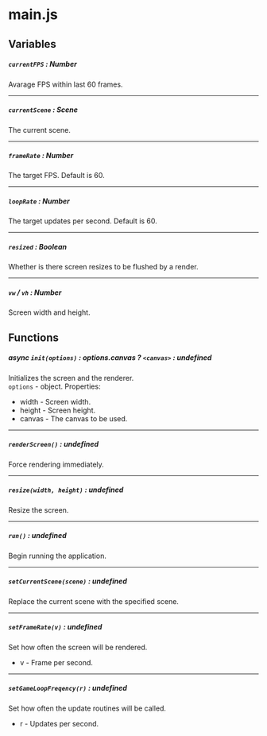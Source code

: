 # main.js
## Variables
##### `currentFPS` : Number
Avarage FPS within last 60 frames.

---
##### `currentScene` : Scene
The current scene.

---
##### `frameRate` : Number
The target FPS. Default is 60.

---
##### `loopRate` : Number
The target updates per second. Default is 60.

---
##### `resized` : Boolean
Whether is there screen resizes to be flushed by a render.

---
##### `vw` / `vh` : Number
Screen width and height.
## Functions
##### async `init(options)` : options.canvas ? `<canvas>` : undefined
Initializes the screen and the renderer.  
`options` - object. Properties:
- width - Screen width.
- height - Screen height.
- canvas - The canvas to be used.
---
##### `renderScreen()` : undefined
Force rendering immediately.

---
##### `resize(width, height)` : undefined
Resize the screen.

---
##### `run()` : undefined
Begin running the application.

---
##### `setCurrentScene(scene)` : undefined
Replace the current scene with the specified scene.

---
##### `setFrameRate(v)` : undefined
Set how often the screen will be rendered.
- v - Frame per second.

---
##### `setGameLoopFreqency(r)` : undefined
Set how often the update routines will be called.
- r - Updates per second.
